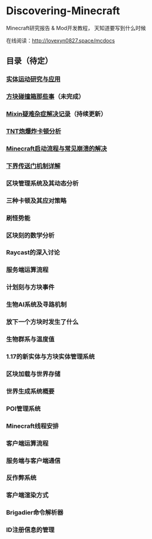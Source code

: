 # Discovering-Minecraft
Minecraft研究报告 & Mod开发教程， 天知道要写到什么时候

在线阅读：http://lovexyn0827.space/mcdocs

## 目录（待定）

### [实体运动研究与应用](Minecraft实体运动研究与应用/0-Minecraft实体运动相关研究与应用.md)

### [方块碰撞箱那些事](方块碰撞箱那些事/0-方块碰撞箱那些事.md)（未完成）

### [Mixin疑难杂症解决记录](Mixin疑难杂症解决记录/0-Mixin疑难杂症解决记录.md)（持续更新）

### [TNT炮爆炸卡顿分析](TNT炮爆炸卡顿分析/0-TNT炮爆炸卡顿分析.md)

### [Minecraft启动流程与常见崩溃的解决](Minecraft启动流程与常见崩溃的解决/0-Minecraft启动流程与常见崩溃的解决.md)

### [下界传送门机制详解](下界传送门机制详解/0-下界传送门机制详解.md)

### 区块管理系统及其动态分析

### 三种卡顿及其应对策略

### 刷怪势能

### 区块刻的数学分析

### Raycast的深入讨论

### 服务端运算流程

### 计划刻与方块事件

### 生物AI系统及寻路机制

### 放下一个方块时发生了什么

### 生物群系与温度值

### 1.17的新实体与方块实体管理系统

### 区块加载与世界存储

### 世界生成系统概要

### POI管理系统

### Minecraft线程安排

### 客户端运算流程

### 服务端与客户端通信

### 反作弊系统

### 客户端渲染方式

### Brigadier命令解析器

### ID注册信息的管理
